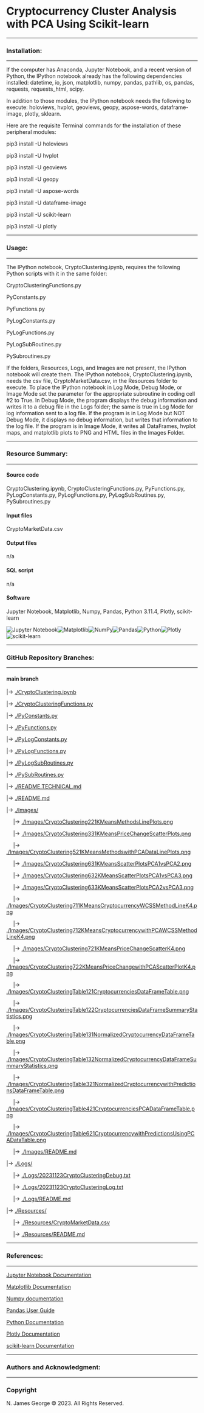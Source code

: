 # **Cryptocurrency Cluster Analysis with PCA Using Scikit-learn**

----

### **Installation:**

----

If the computer has Anaconda, Jupyter Notebook, and a recent version of Python, the IPython notebook already has the following dependencies installed: datetime, io, json, matplotlib, numpy, pandas, pathlib, os, pandas, requests, requests_html, scipy.

In addition to those modules, the IPython notebook needs the following to execute: holoviews, hvplot, geoviews, geopy, aspose-words, dataframe-image, plotly, sklearn.

Here are the requisite Terminal commands for the installation of these peripheral modules:

pip3 install -U holoviews

pip3 install -U hvplot

pip3 install -U geoviews

pip3 install -U geopy

pip3 install -U aspose-words

pip3 install -U dataframe-image

pip3 install -U scikit-learn

pip3 install -U plotly

----

### **Usage:**

----

The IPython notebook, CryptoClustering.ipynb, requires the following Python scripts with it in the same folder:

CryptoClusteringFunctions.py

PyConstants.py

PyFunctions.py

PyLogConstants.py

PyLogFunctions.py

PyLogSubRoutines.py

PySubroutines.py

If the folders, Resources, Logs, and Images are not present, the IPython notebook will create them.  The IPython notebook, CryptoClustering.ipynb, needs the csv file, CryptoMarketData.csv, in the Resources folder to execute. To place the IPython notebook in Log Mode, Debug Mode, or Image Mode set the parameter for the appropriate subroutine in coding cell #2 to True. In Debug Mode, the program displays the debug information and writes it to a debug file in the Logs folder; the same is true in Log Mode for log information sent to a log file. If the program is in Log Mode but NOT Debug Mode, it displays no debug information, but writes that information to the log file. If the program is in Image Mode, it writes all DataFrames, hvplot maps, and matplotlib plots to PNG and HTML files in the Images Folder.

----

### **Resource Summary:**

----

#### Source code

CryptoClustering.ipynb, CryptoClusteringFunctions.py, PyFunctions.py, PyLogConstants.py, PyLogFunctions.py, PyLogSubRoutines.py, PySubroutines.py

#### Input files

CryptoMarketData.csv

#### Output files

n/a

#### SQL script

n/a

#### Software

Jupyter Notebook, Matplotlib, Numpy, Pandas, Python 3.11.4, Plotly, scikit-learn

![Jupyter Notebook](https://img.shields.io/badge/jupyter-%23FA0F00.svg?style=for-the-badge&logo=jupyter&logoColor=white)![Matplotlib](https://img.shields.io/badge/Matplotlib-%23ffffff.svg?style=for-the-badge&logo=Matplotlib&logoColor=black)![NumPy](https://img.shields.io/badge/numpy-%23013243.svg?style=for-the-badge&logo=numpy&logoColor=white)![Pandas](https://img.shields.io/badge/pandas-%23150458.svg?style=for-the-badge&logo=pandas&logoColor=white)![Python](https://img.shields.io/badge/python-3670A0?style=for-the-badge&logo=python&logoColor=ffdd54)![Plotly](https://img.shields.io/badge/Plotly-%233F4F75.svg?style=for-the-badge&logo=plotly&logoColor=white)![scikit-learn](https://img.shields.io/badge/scikit--learn-%23F7931E.svg?style=for-the-badge&logo=scikit-learn&logoColor=white)

----

### **GitHub Repository Branches:**

----

#### main branch 

|&rarr; [./CryptoClustering.ipynb](./CryptoClustering.ipynb)

|&rarr; [./CryptoClusteringFunctions.py](./CryptoClusteringFunctions.py)

|&rarr; [./PyConstants.py](./PyConstants.py)

|&rarr; [./PyFunctions.py](./PyFunctions.py)

|&rarr; [./PyLogConstants.py](./PyLogConstants.py)

|&rarr; [./PyLogFunctions.py](./PyLogFunctions.py)

|&rarr; [./PyLogSubRoutines.py](./PyLogSubRoutines.py)

|&rarr; [./PySubRoutines.py](./PySubRoutines.py)

|&rarr; [./README.TECHNICAL.md](./README.TECHNICAL.md)

|&rarr; [./README.md](./README.md)

|&rarr; [./Images/](./Images/)

  &emsp; |&rarr; [./Images/CryptoClustering221KMeansMethodsLinePlots.png](./Images/CryptoClustering221KMeansMethodsLinePlots.png)
  
  &emsp; |&rarr; [./Images/CryptoClustering331KMeansPriceChangeScatterPlots.png](./Images/CryptoClustering331KMeansPriceChangeScatterPlots.png)
  
  &emsp; |&rarr; [./Images/CryptoClustering521KMeansMethodswithPCADataLinePlots.png](./Images/CryptoClustering521KMeansMethodswithPCADataLinePlots.png)
  
  &emsp; |&rarr; [./Images/CryptoClustering631KMeansScatterPlotsPCA1vsPCA2.png](./Images/CryptoClustering631KMeansScatterPlotsPCA1vsPCA2.png)
  
  &emsp; |&rarr; [./Images/CryptoClustering632KMeansScatterPlotsPCA1vsPCA3.png](./Images/CryptoClustering632KMeansScatterPlotsPCA1vsPCA3.png)
  
  &emsp; |&rarr; [./Images/CryptoClustering633KMeansScatterPlotsPCA2vsPCA3.png](./Images/CryptoClustering633KMeansScatterPlotsPCA2vsPCA3.png)
  
  &emsp; |&rarr; [./Images/CryptoClustering711KMeansCryptocurrencyWCSSMethodLineK4.png](./Images/CryptoClustering711KMeansCryptocurrencyWCSSMethodLineK4.png)
  
  &emsp; |&rarr; [./Images/CryptoClustering712KMeansCryptocurrencywithPCAWCSSMethodLineK4.png](./Images/CryptoClustering712KMeansCryptocurrencywithPCAWCSSMethodLineK4.png)

  &emsp; |&rarr; [./Images/CryptoClustering721KMeansPriceChangeScatterK4.png](./Images/CryptoClustering721KMeansPriceChangeScatterK4.png)
  
  &emsp; |&rarr; [./Images/CryptoClustering722KMeansPriceChangewithPCAScatterPlotK4.png](./Images/CryptoClustering722KMeansPriceChangewithPCAScatterPlotK4.png)
  
  &emsp; |&rarr; [./Images/CryptoClusteringTable121CryptocurrenciesDataFrameTable.png](./Images/CryptoClusteringTable121CryptocurrenciesDataFrameTable.png)
  
  &emsp; |&rarr; [./Images/CryptoClusteringTable122CryptocurrenciesDataFrameSummaryStatistics.png](./Images/CryptoClusteringTable122CryptocurrenciesDataFrameSummaryStatistics.png)

  &emsp; |&rarr; [./Images/CryptoClusteringTable131NormalizedCryptocurrencyDataFrameTable.png](./Images/CryptoClusteringTable131NormalizedCryptocurrencyDataFrameTable.png)
  
  &emsp; |&rarr; 
[./Images/CryptoClusteringTable132NormalizedCryptocurrencyDataFrameSummaryStatistics.png](./Images/CryptoClusteringTable132NormalizedCryptocurrencyDataFrameSummaryStatistics.png)

  &emsp; |&rarr; [./Images/CryptoClusteringTable321NormalizedCryptocurrencywithPredictionsDataFrameTable.png](./Images/CryptoClusteringTable321NormalizedCryptocurrencywithPredictionsDataFrameTable.png)
  
  &emsp; |&rarr; [./Images/CryptoClusteringTable421CryptocurrenciesPCADataFrameTable.png](./Images/CryptoClusteringTable421CryptocurrenciesPCADataFrameTable.png)
  
  &emsp; |&rarr; [./Images/CryptoClusteringTable621CryptocurrencywithPredictionsUsingPCADataTable.png](./Images/CryptoClusteringTable621CryptocurrencywithPredictionsUsingPCADataTable.png)
  
  &emsp; |&rarr; [./Images/README.md](./Images/README.md)

|&rarr; [./Logs/](./Logs/)

  &emsp; |&rarr; [./Logs/20231123CryptoClusteringDebug.txt](./Logs/20231123CryptoClusteringDebug.txt)

  &emsp; |&rarr; [./Logs/20231123CryptoClusteringLog.txt](./Logs/20231123CryptoClusteringLog.txt)

  &emsp; |&rarr; [./Logs/README.md](./Logs/README.md)

|&rarr; [./Resources/](./Resources/)

  &emsp; |&rarr; [./Resources/CryptoMarketData.csv](./Resources/CryptoMarketData.csv)

  &emsp; |&rarr; [./Resources/README.md](./Resources/README.md)

----

### **References:**

----

[Jupyter Notebook Documentation](https://jupyter-notebook.readthedocs.io/en/stable/)

[Matplotlib Documentation](https://matplotlib.org/stable/index.html)

[Numpy documentation](https://numpy.org/doc/1.26/)

[Pandas User Guide](https://pandas.pydata.org/docs/user_guide/index.html)

[Python Documentation](https://docs.python.org/3/contents.html)

[Plotly Documentation](https://plotly.com/python/getting-started/)

[scikit-learn Documentation](https://scikit-learn.org/stable/)

----

### **Authors and Acknowledgment:**

----

### Copyright

N. James George © 2023. All Rights Reserved.

